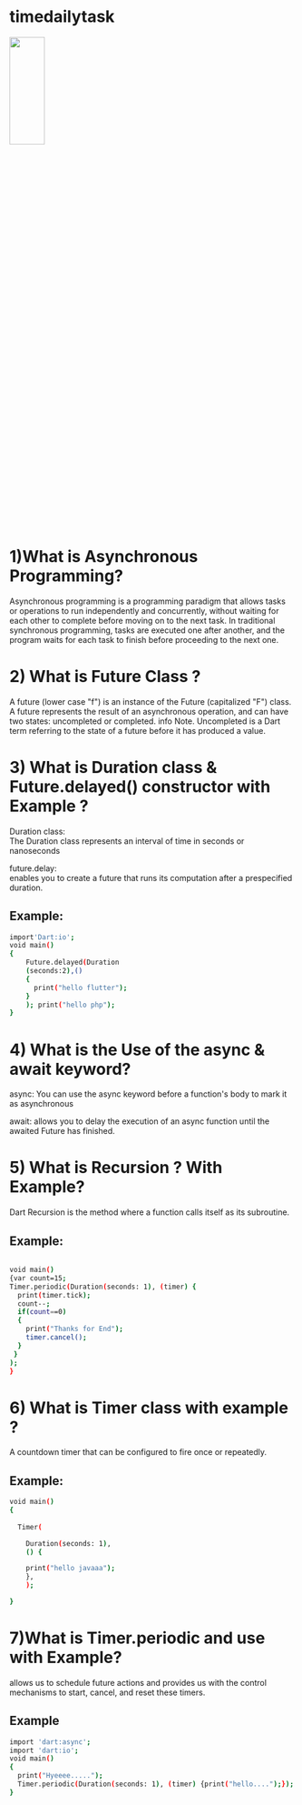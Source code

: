 # timedailytask
<img src="https://github.com/prachis70/timedailytask/assets/149580593/272d41e9-9be1-49a4-9f96-25af83e9f264" height=22% width=35%>



# 1)What is  Asynchronous Programming? 

Asynchronous programming is a programming paradigm that allows tasks or operations to run independently and concurrently, without waiting for each other to complete before moving on to the next task. In traditional synchronous programming, tasks are executed one after another, and the program waits for each task to finish before proceeding to the next one.

# 2) What is Future Class ?

A future (lower case "f") is an instance of the Future (capitalized "F") class. A future represents the result of an asynchronous operation, and can have two states: uncompleted or completed. info Note. Uncompleted is a Dart term referring to the state of a future before it has produced a value.


# 3) What is Duration class & Future.delayed() constructor with Example ?

Duration class:  
The Duration class represents an interval of time in seconds or nanoseconds

future.delay:   
enables you to create a future that runs its computation after a prespecified duration.


## Example:

```bash
import'Dart:io';
void main()
{
    Future.delayed(Duration
    (seconds:2),()
    { 
      print("hello flutter");
    }
    ); print("hello php");
}

```

# 4) What is the Use of the async & await keyword?
async:
You can use the async keyword before a function's body to mark it as asynchronous

await:
allows you to delay the execution of an async function until the awaited Future has finished.

# 5) What is Recursion ? With Example?
Dart Recursion is the method where a function calls itself as its subroutine. 
 ## Example:

```bash

void main()
{var count=15;
Timer.periodic(Duration(seconds: 1), (timer) {
  print(timer.tick);
  count--;
  if(count==0)
  {
    print("Thanks for End");
    timer.cancel();
  }
 }
);
}
```
# 6) What is Timer class with example ?
A countdown timer that can be configured to fire once or repeatedly.

##  Example:

```bash
void main()
{
  
  Timer(

    Duration(seconds: 1),
    () {

    print("hello javaaa");
    },
    );

}

```
# 7)What is Timer.periodic and use with Example?

allows us to schedule future actions and provides us with the control mechanisms to start, cancel, and reset these timers.
## Example
```bash
import 'dart:async';
import 'dart:io';
void main()
{
  print("Hyeeee.....");
  Timer.periodic(Duration(seconds: 1), (timer) {print("hello....");});
}
```
